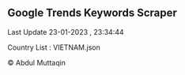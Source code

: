 

## Google Trends Keywords Scraper 
 
Last Update 23-01-2023 , 23:34:44

Country List :
VIETNAM.json



© Abdul Muttaqin 
